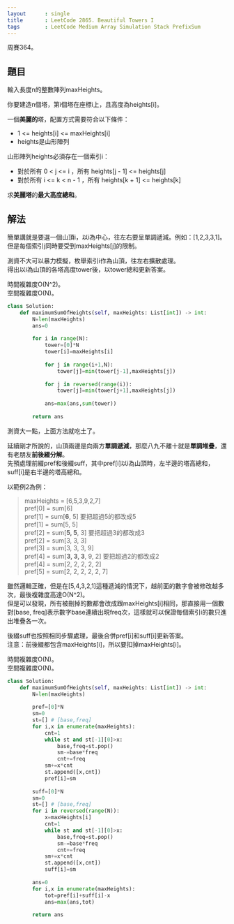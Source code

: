 ```yaml
---
layout      : single
title       : LeetCode 2865. Beautiful Towers I
tags        : LeetCode Medium Array Simulation Stack PrefixSum
---
```

周賽364。

## 題目

輸入長度n的整數陣列maxHeights。  

你要建造n個塔，第i個塔在座標i上，且高度為heights[i]。  

一個**美麗的**塔，配置方式需要符合以下條件：  

- 1 <= heights[i] <= maxHeights[i]  
- heights是山形陣列  

山形陣列heights必須存在一個索引i：  

- 對於所有 0 < j <= i ，所有 heights[j - 1] <= heights[j]  
- 對於所有 i <= k < n - 1 ，所有 heights[k + 1] <= heights[k]  

求**美麗塔**的**最大高度總和**。  

## 解法

簡單講就是要選一個山頂i，以i為中心，往左右要呈單調遞減。例如：[1,2,3,3,1]。  
但是每個索引j同時要受到maxHeights[j]的限制。  

測資不大可以暴力模擬，枚舉索引i作為山頂，往左右擴散處理。  
得出以i為山頂的各塔高度tower後，以tower總和更新答案。  

時間複雜度O(N^2)。  
空間複雜度O(N)。  

```python
class Solution:
    def maximumSumOfHeights(self, maxHeights: List[int]) -> int:
        N=len(maxHeights)
        ans=0
        
        for i in range(N):
            tower=[0]*N
            tower[i]=maxHeights[i]
            
            for j in range(i+1,N):
                tower[j]=min(tower[j-1],maxHeights[j])
                
            for j in reversed(range(i)):
                tower[j]=min(tower[j+1],maxHeights[j])
                
            ans=max(ans,sum(tower))
            
        return ans
```

測資大一點，上面方法就吃土了。  

延續剛才所說的，山頂兩邊是向兩方**單調遞減**，那麼八九不離十就是**單調堆疊**，還有老朋友**前後綴分解**。  
先預處理前綴pref和後綴suff，其中pref[i]以i為山頂時，左半邊的塔高總和，suff[i]是右半邊的塔高總和。  

以範例2為例：  
> maxHeights = [6,5,3,9,2,7]  
> pref[0] = sum[6]  
> pref[1] = sum[**6**, 5] 要把超過5的都改成5  
> pref[1] = sum[5, 5]  
> pref[2] = sum[**5, 5**, 3] 要把超過3的都改成3  
> pref[2] = sum[3, 3, 3]  
> pref[3] = sum[3, 3, 3, 9]  
> pref[4] = sum[**3, 3, 3**, 9, 2] 要把超過2的都改成2  
> pref[4] = sum[2, 2, 2, 2, 2]  
> pref[5] = sum[2, 2, 2, 2, 2, 7]  

雖然邏輯正確，但是在[5,4,3,2,1]這種遞減的情況下，越前面的數字會被修改越多次，最後複雜度高達O(N^2)。  
但是可以發現，所有被刪掉的數都會改成跟maxHeights[i]相同，那直接用一個數對[base, freq]表示數字base連續出現freq次，這樣就可以保證每個索引i的數只進出堆疊各一次。  

後綴suff也按照相同步驟處理，最後合併pref[i]和suff[i]更新答案。  
注意：前後綴都包含maxHeights[i]，所以要扣掉maxHeights[i]。  

時間複雜度O(N)。  
空間複雜度O(N)。  

```python
class Solution:
    def maximumSumOfHeights(self, maxHeights: List[int]) -> int:
        N=len(maxHeights)
        
        pref=[0]*N
        sm=0
        st=[] # [base,freq]
        for i,x in enumerate(maxHeights):
            cnt=1
            while st and st[-1][0]>x:
                base,freq=st.pop()
                sm-=base*freq
                cnt+=freq
            sm+=x*cnt
            st.append([x,cnt])
            pref[i]=sm
        
        suff=[0]*N
        sm=0
        st=[] # [base,freq]
        for i in reversed(range(N)):
            x=maxHeights[i]
            cnt=1
            while st and st[-1][0]>x:
                base,freq=st.pop()
                sm-=base*freq
                cnt+=freq
            sm+=x*cnt
            st.append([x,cnt])
            suff[i]=sm
        
        ans=0
        for i,x in enumerate(maxHeights):
            tot=pref[i]+suff[i]-x
            ans=max(ans,tot)
            
        return ans
```

